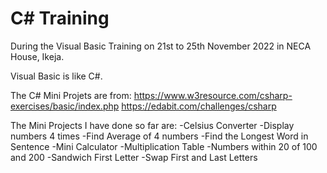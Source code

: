 # C# Training 

During the Visual Basic Training on 21st to 25th November 2022 in NECA House, Ikeja.

Visual Basic is like C#.

The C# Mini Projets are from:
https://www.w3resource.com/csharp-exercises/basic/index.php
https://edabit.com/challenges/csharp

The Mini Projects I have done so far are:
-Celsius Converter
-Display numbers 4 times
-Find Average of 4 numbers
-Find the Longest Word in Sentence
-Mini Calculator
-Multiplication Table
-Numbers within 20 of 100 and 200
-Sandwich First Letter
-Swap First and Last Letters


